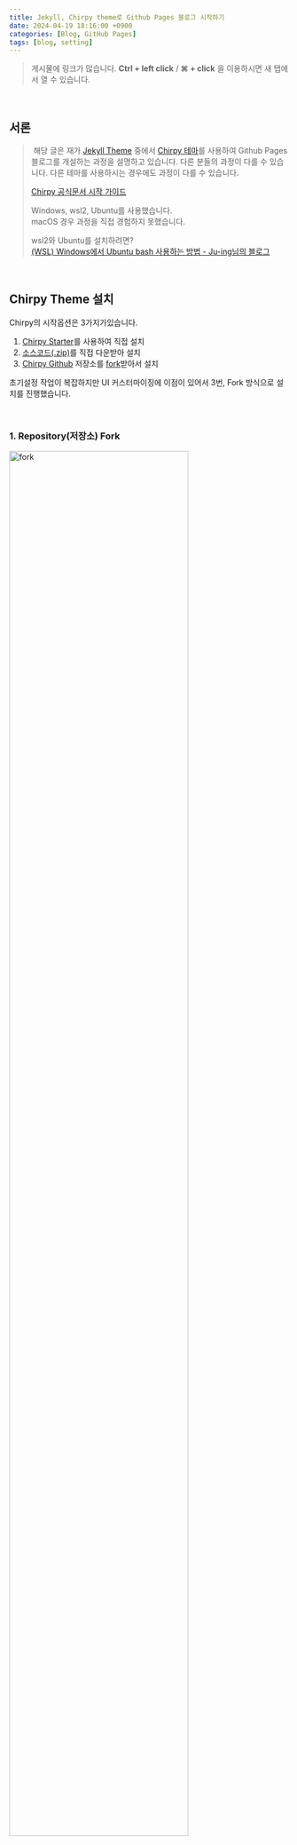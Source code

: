 ```yaml
---
title: Jekyll, Chirpy theme로 Github Pages 블로그 시작하기
date: 2024-04-19 18:16:00 +0900
categories: [Blog, GitHub Pages]
tags: [blog, setting]
---
```


> 게시물에 링크가 많습니다. **Ctrl + left click** / **&#8984; + click** 을 이용하시면 새 탭에서 열 수 있습니다.

<br />

## 서론

> &nbsp;해당 글은 재가 [Jekyll Theme](https://github.com/topics/jekyll-theme) 중에서 [Chirpy 테마](https://github.com/cotes2020/jekyll-theme-chirpy)를 사용하여 Github Pages 블로그를 개설하는 과정을 설명하고 있습니다. 다른 분들의 과정이 다를 수 있습니다. 다른 테마를 사용하시는 경우에도 과정이 다를 수 있습니다.
>
> [Chirpy 공식문서 시작 가이드](https://chirpy.cotes.page/posts/getting-started/)
>
> Windows, wsl2, Ubuntu를 사용했습니다.  
> macOS 경우 과정을 직접 경험하지 못했습니다.
>
> wsl2와 Ubuntu를 설치하려면?  
> [(WSL) Windows에서 Ubuntu bash 사용하는 방법 - Ju-ing님의 블로그](https://blog.ju-ing.com/posts/WSL-ubuntu-bash-install/)

<!-- > [[Windows] WSL2로 리눅스 설치 및 기본 사용법 - LainyZine님의 블로그](https://www.lainyzine.com/ko/article/how-to-install-wsl2-and-use-linux-on-windows-10/) -->

<br />

## Chirpy Theme 설치

Chirpy의 시작옵션은 3가지가있습니다.

1. [Chirpy Starter](https://github.com/new?template_name=chirpy-starter&template_owner=cotes2020)를 사용하여 직접 설치
1. [소스코드(.zip)](https://github.com/cotes2020/jekyll-theme-chirpy/releases)를 직접 다운받아 설치
1. [Chirpy Github](https://github.com/cotes2020/jekyll-theme-chirpy) 저장소를 [fork](https://github.com/cotes2020/jekyll-theme-chirpy/fork)받아서 설치

초기설정 작업이 복잡하지만 UI 커스터마이징에 이점이 있어서 3번, Fork 방식으로 설치를 진행했습니다.

<!-- 저는 초기설정 작업이 필요로 하지만 UI 커스터마이징에 이점이있는 3번 fork 방식으로 설치했습니다. -->

<br />

### 1. Repository(저장소) Fork

<img width="80%" src="/assets/img/posts-img/240419/fork_01.png" alt="fork" />

Chirpy저장소에서 fork한 후 <span style="color:yellowgreen">Create fork</span>를 클릭하시면 내 저장소에 jekyll-theme-chirpy가 복제되어 자동으로 생성됩니다..

<br />

### 2. Fork한 저장소 이름 바꾸기

<img width="90%" src="/assets/img/posts-img/240419/change_name_01.png" alt="changeName" />

fork한 내 원격저장소에서 Settings 탭 -> General -> Repository name을 [GtiHub ID].github.io로 작성하신 후 Rename을 눌러 바꿔주시면됩니다.

> jekyll-theme-chirpy -> [GitHub ID].github.io

<br />

### 3. 원격저장소에서 로컬로 가져오기

```shell
git clone https://github.com/[GitHub_ID]/[GitHub_ID].github.io.git
```

로컬환경에서 Shell을 열어 설치를 원하시는 위치로 이동한 뒤 Fork한 저장소를 Clone해서 로컬폴더를 만들어줍니다.

<br />

### 4. 로컬 **Chirpy 초기화** 하기

```shell
bash tools/init # 또는 bash tools/init.sh
```

저는 여기서 많이 헤맸는데요.  
Chirpy 사용하기 위해선 `tools/init`초기화 작업을 꼭 진행해야합니다.  
로컬폴더에 /tools/init 파일을 bash로 실행시키는 명령어이며, Unix계열 운영체제에서 사용이 가능하다고 합니다.  
macOS나 Linux에선 바로 실행이 가능하지만 Windows에서 사용하기위해 Linux환경을 구축해야하며 WSL(Windows Subsystem for Linux)가 필요합니다.

> _WSL2 설치하려면?_  
> [(WSL) Windows 에서 Ubuntu bash 사용하는 방법 - Ju-ing님의 블로그](https://blog.ju-ing.com/posts/WSL-ubuntu-bash-install/){:target="\_blank"}

macOS를 사용하신다면 초기화해주시고 다음으로 넘어가시면 되겠습니다.

<br />

#### 4-1. (windows) Linux 환경에서 최신 버전의 node.js를 설치

wsl2와 Ubuntu 설치하셨다면 Linux환경에 최신 버전의 node.js를 설치해야합니다.

바로 Ubuntu에서 `sudo apt install node` 명령으로 node를 설치하시면 `tools/init` 명령어가 정상적으로 실행되지 않습니다. 왜냐하면 Ubuntu에 포함된 node.js는 v12.22.9 버전이기 때문입니다. 그렇기에 node.js를 최신버전 설치는 필수로 진행해야합니다.

24년 4월 19일 기준으로 node.js의 최신버전은 21.7.1버전이고 LTS버전은 20.12.0 입니다. 최신 버전은 불안정하고 일부 모듈이 작동하지 않을 수 있으니 20.x 버전을 curl로 다운받는 방법을 설명하겠습니다.

> [공식사이트](https://nodejs.org){:target="\_blank"}_에서 node.js 최신버전을 확인할 수 있습니다._

<br />

Ubuntu을 실행하여 다음 명령을 순서대로 실행해주세요.

```shell
sude apt update
```

```shell
sudo apt-get install curl
```

```shell
curl -sL https://deb.nodesource.com/setup_20.x | sudo -E bash -
```

```shell
sudo apt-get install nodejs npm
```

설치가 완료되셨으면 `node -v`, `npm -v`명령으로 최신버전인지 확인합니다.

<br />

#### 4-2. (windows) npm 설치 후 초기화

다시 로컬환경에서 Shell을 열어주시고 Chirpy폴더로 이동합니다.

Shell 명령으로 `bash` 혹은 `wsl`을 입력하시면 Linux환경으로 로컬폴더를 열 수 있습니다.  
다시 `bash tools/init`명령을 실행하시면 초기화가 진행 됩니다.

<br />

여기서 저 같은 경우 초기화가 진행되지않으면서 다양한 문제를 경험하게 되었는데요.

- _error 1_ : tools/init: line : $'\r': command not found

  > Windows와 Linux는 개행방식(줄바꿈 등)이 달라서 생긴 문제입니다.
  >
  > 저는 /tools/init 파일을 에디터로 열어 LF로 바꿔서 해결했습니다.
  > <img width="70%" src="/assets/img/posts-img/240419/crlf_error.png" alt="crlf_error" />
  >
  > 개행방식을 _LF_ 바꿨다면 `init` 파일을 `git add --all` 해주세요.  
  > git add를 진행하지않으면 `init`파일 `line:45`에 의해서 파일이 staging 상태가 아니라는 Error 코드가 뜨게됩니다.
  >
  > `Error: Commit unstaged files first, and then run this tool again.`

<br />

- _error 2_ : mv: cannot stat '.github/workflows/starter/pages-deploy.yml': No such file or directory

  > `init` 파일 `line:93`
  >
  > github action, workflow를 실행시킬 pages-deploy.yml파일 또는 경로에 문제가 있다는대요.
  >
  > npm을 설치하지 않아 pages-deploy.yml파일을 못찾나 싶어서 로컬폴더에서 Linux환경으로 `npm install`을 실행해서 해결했습니다.

<br />

- _error 3_ : 초기화를 진행해도 /assets/js/dist 폴더에 `.js` 생성되지않은 문제 (NODE_ENV 환경 변수 에러)

  > 최상위 폴더에 `rollup.config.js`와 `package.json`에 script섹션 build스크립트에서 확인이 가능합니다.  
  > `"build": "NODE_ENV=production npx rollup -c --bundleConfigAsCjs",`
  >
  > \_javsciprt에 .js 파일을 dist에 .min.js로 번들링 해주는 `rollup.config.js`가 무슨 이유에서인지 run build로 실행되지않아서 생긴 문제로 보여집니다.
  >
  > `NODE_ENV=production`: 프로젝트를 배포환경으로 설정  
  > `npx rollup -c`: Rollup으로 `rollup.config.js`을 실행
  >
  > 터미널에서 직접 `npm run build`하거나 저는 직접 build 스크립크를 터미널에서 실행해서 해결했습니다.
  >
  > ```terminal
  > NODE_ENV=production npx rollup -c --bundleConfigAsCjs
  > ```

<img width="80%" src="/assets/img/posts-img/240419/reset_success.png" alt="reset_success">

모든 error를 해결 후 다시 `bash tools/init`을 실행하여 초기화를 진행했습니다.🥳🥳

<br />

## **로컬**에서 Jekyll 실행

Github Pages에 업로드하기전 로컬서버에서 작업할 수 있는 환경을 jekyll로 구축합니다.  
`ruby`로 `bundle` 을 설치한 후 `jekyll serve` 서버를 실행 시킬 수 있습니다.

<br />

### 1. ruby 설치

[Jekyll Installation](https://jekyllrb.com/docs/installation/){:target="\_blank"}

Jekyll을 사용하기 위해서 먼저 ruby를 설치해 주시면 됩니다. 운영체제마다 설치 방법이 상이합니다.

- macOS - Bomebrew

```shell
brew install ruby
```

- Windows - [Ruby Installer](https://rubyinstaller.org/downloads/){:target="\_blank"}

wsl로 설치 하는 방법이 있지만 저는 설치가 진행 되지않아서 홈페이지에서 직접 설치했습니다.

1. WITH DEVKIT - 가장 위에있는 => Ruby+Devkit 3.2.3-1 (x64) 다운로드 _- 2024.04.19_
1. `.exe` 파일을 실행하여 ruby 설치
1. 설치가 완료되면 `Start Command Prompt with Ruby` 실행
1. 아래 명령을 실행

```ruby
gem install jekyll minima bundler jekyll-feed tzinfo-data
```

`5 gems installed`을 확인한 뒤 `jekyll -v` 및 `bundler -v`로 설치 확인

<br />

### 2. 의존성 모듈 설치하기

로컬폴더로 돌아와 아래 명령을 실행하여 모듈을 설치합니다.

```shell
bundle
```

> 저는 Linux환경말고 Windows shell(터미널)에서 실행해야 설치가 진행 되었습니다.

<br />

### 3. Jekyll 실행하기

의존성 모듈까지 설치해서 Chirpy폴더에 `Gemfile.lock`이 생성되었다면 아래 명령으로 로컬서버를 실행합니다!

```shell
jekyll serve
```

실행되지 않을 경우 `bundle exec jekyll s`명령을 실행합니다.

<img src="/assets/img/posts-img/240419/jekyll.png" alt="jekyll실행" />

🤔 음.. 서버 주소가 [4000포트](http://localhost:4000/) 라고 적혀있네요.

<br />

<img src="/assets/img/posts-img/240419/jekyll-run.png" alt="jekyll" />

정상적으로 실행되었다면 `tools/init`을 실행하여 초기화된 상태에 Chirpy UI가 보입니다!

> 만약 초기화를 진행하지않게되면 서버에 `.js` 파일이 없다는 문구가 계속 뜨게되며 많은 요소들이 재기능하지 못하게 됩니다.

<br />

## GitHub Pages로 배포하기

이제 마지막으로 Github Pages로 push하여 블로그를 배포하겠습니다.
저는 초기화가 진행되면서 원격저장소와 로컬저장소의 차이때문에 push가 진행 되지않았습니다.
여기서 GitHub 파일들을 Pull 또는 fetch 해버리면 다시 초기화를 진행해야합니다.

~~_저는 두번 했습니다...._~~

<br />

### 1. 초기 설정 (\_config.yml)

로컬 최상위 폴더에 있는 `_config.yml`은 블로그 환경을 설정할 수 있습니다.  
해당 글에서는 배포하기전 기본 설정만 다루고 자세한 설정은 다음 글에서 다루겠습니다!

- `lang` : `ko-KR`, 언어를 한글로 설정하고 기본값은 en `/_data/locales/ko-KR`
- `timezone` : `Asia/Seoul` 한국 표준시(UTC +0900)로 설정
- `title` : 블로그 왼쪽 사이드바 제목
- `tagline` : 제목 아래 슬로건
- `url` : `https://[GitHub ID].github.io` 로 설정

<br />

### 2. 첫번째 포스팅 해보기

블로그 게시물은 `/_posts`에 `.md`, `.markdown` 확장자 파일들로 구성됩니다.  
글을 작성 요령은 아래와 같습니다.

1. 파일명 : **YYYY-MM-DD-URL_NAME.md**
1. 확장자는 `.md ` 또는 `.markdown`를 사용해야합니다.
1. 파일명에서 공백을 사용할 수 없습니다. `-`로 대체해야합니다.
1. 게시물은 꼭 `/_posts` 폴더에 작성해야합니다.
1. Front Metter를 사용해 글의 레이아웃을 구성합니다.
   [Front Metter 공식문서](https://chirpy.cotes.page/posts/write-a-new-post/#front-matter)

```markdown
---
title: TITLE
date: YYYY-MM-DD HH:MM:SS +/-TTTT
categories: [TOP_CATEGORIE, SUB_CATEGORIE]
tags: [TAG] # TAG names should always be lowercase
---
```

Front Metter는 기본적으로 게시물 최상단에 위치해야하며 아래와 같이 작성해야합니다.

```markdown
---
title: Jekyll, Chirpy theme로 Github Pages 블로그 시작하기
date: 2024-04-19 18:16:00 +0900
categories: [Blog, GitHub Pages]
tags: [blog, setting]
---
```

> 설정을 마치셨으면 push하기 전에 `.gitignore` 파일에서 `Gemfile.lock`을 추가해서 staged에 올라갈 파일에서 제외시켜주세요.

<br />

### 3. Add Commit Push

이제 수정한 파일들을 원격저장소에 commit하면 자동으로 배포까지 진행하게 됩니다.

저같은 경우 원격저장소에 변경이력이 떠서 강제로 push하는 방법을 선택했습니다.

#### `git add` 전에 확인사항

1. .gitignore 목록에 `Gemfile.lock`이 적혀있는지 확인

> 모든 파일을 Staging 상태로 만든 뒤 commit해줍니다.
>
> ```shell
> git add .
> ```
>
> ```shell
> git commit -m 'initial commit'
> ```
>
> 만약 개행방식 경고가 뜬다면?  
> `git config --global core.autocrlf true` 명령을 실행해주세요.  
> 파일을 staging 상태로 만들 때 자동으로 LF를 CRLF로 변경해줍니다.  
> 이후 commit시 다시 CRLF에서 LF로 변경한 후 commit합니다.

#### push전 확인 및 설정사항

1. Github Free 요금제를 사용중이라면 저장소는 항상 Public 상태여야합니다.
1. Github 원격저장소 -> setting -> pages -> Build and deployment -> Source를 Deploy from ad branch 에서 GitHub Actions로 변경해주기

> 원격저장소 따위 무시하고 강제 push
>
> ```shell
> git push -u origin master --force
> ```

<br />

### 4. Github action 확인하기

방금 원격저장소로 push한 "initial commit" commit이 `.github/workflows/pages-deploy.yml`에 의해서 자동으로 Build -> Deployment를 진행하게됩니다.  
Github 저장소의 Actions탭에서 진행상황을 확인할 수 있습니다.

<img width="70%" src="/assets/img/posts-img/240419/action_01.png" alt="action01" />

<img width="70%" src="/assets/img/posts-img/240419/action_02.png" alt="action02" />

commit이 workflow에서 오류가 없다면 초록불이 들어온 뒤 자동으로 배포하게되며,  
`[Github ID].github.io`을 주소창에 입력하면 Github Pages에 배포된 Chirpy UI를 확인하실 수 있습니다. 🥳🥳🥳

<br />

## 마무리

블로그 개설하면서 많은 사람들의 도움을 받은만큼 이 글도 누군가에 도움이 되었으면 좋습니다. 재가 진행해온 과정에서 생략없이 작성되었지만 모두가 같은 환경이 아니기때문에 이대로 진행한다해도 오류가 있을 수 있겠지만 꼭 해결되시길 바랄게요!

다음 글에선 Chirpy 테마 커스터마이징하는 글을 작성해볼까합니다. 읽어주셔서 감사합니다!

<br />
<br />
<br />

> 블로그 개설에 도움을 받은 자료
>
> - [Jekyll Chirpy 테마 사용하여 블로그 만들기 - 하얀눈길님의 블로그](https://www.irgroup.org/posts/jekyll-chirpy){:target="\_blank"}
> - [[개발자 블로그] Jekyll의 Chirpy테마로 깃허브 블로그 만들기 - J1mmyson님의 블로그](https://j1mmyson.github.io/posts/StartingBlog){:target="\_blank"}
> - [Github blog 만들기 (chirpy theme) - Ju-ing님의 블로그](https://blog.ju-ing.com/posts/Github-blog-chirpy-theme){:target="\_blank"}
> - [jekyll/Chripy로 GitHub Pages 만들기 - NUGA님의 블로그](https://nugabox.github.io/posts/jekyll-Chirpy%EB%A1%9C-GitHub-Pages-%EB%A7%8C%EB%93%A4%EA%B8%B0){:target="\_blank"}
> - [Chirpy 테마 적용 시 \*.min.js 문제 - 김세훈님의 블로그](https://syehoonkim.github.io/posts/applying_chirpy_theme){:target="\_blank"}

